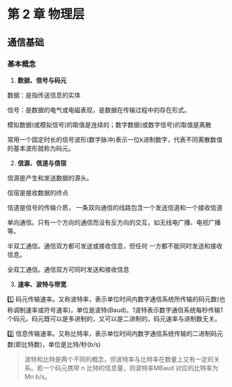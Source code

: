 # 第 2 章 物理层

## 通信基础

### 基本概念

1. **数据、信号与码元**

数据：是指传送信息的实体

信号：是数据的电气或电磁表现，是数据在传输过程中的存在形式。

模拟数据(或模拟信号)的取值是连续的；数字数据(或数字信号)的取值是离散

常用一个固定时长的信号波形(数字脉冲)表示一位k进制数字，代表不同离散数值的基本波形就称为码元。

2. **信源、信道与信宿**

信源是产生和发送数据的源头。

信宿是接收数据的终点

信道是信号的传输介质， 一条双向通信的线路包含一个发送信道和一个接收信道

单向通信。只有一个方向的通信而没有反方向的交互，如无线电广播、电视广播等。

半双工通信。通信双方都可发送或接收信息，但任何 一方都不能同时发送和接收信息。 

全双工通信。通信双方可同时发送和接收信息

3. **速率、波特与带宽**

1️⃣ 码元传输速率。又称波特率，表示单位时间内数字通信系统所传输的码元数(也称调制速率或符号速率)，单位是波特(Baud)。1波特表示数字通信系统每秒传输1个码元。码元既可以是多进制的，又可以是二进制的，码元速率与进制数无关。

2️⃣ 信息传输速率。又称比特率，表示单位时间内数字通信系统传输的二进制码元数(即比特数)，单位是比特/秒(b/s)

> 波特和比特是两个不同的概念，但波特率与比特率在数量上又有一定的关系。若一个码元携带 n 比特的信息量，则波特率MBaud 对应的比特率为 Mn b/s。